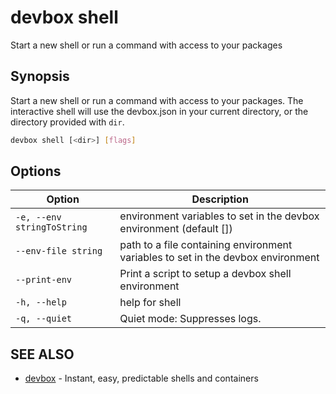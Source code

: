 # devbox shell

Start a new shell or run a command with access to your packages

## Synopsis

Start a new shell or run a command with access to your packages. The interactive shell will use the devbox.json in your current directory, or the directory provided with `dir`.

```bash
devbox shell [<dir>] [flags]
```

## Options

<!-- Markdown Table of Options -->
| Option | Description |
| --- | --- |
|  `-e, --env stringToString` |  environment variables to set in the devbox environment (default []) |
|  `--env-file string` | path to a file containing environment variables to set in the devbox environment |
| `--print-env` | Print a script to setup a devbox shell environment |
| `-h, --help` | help for shell |
| `-q, --quiet` | Quiet mode: Suppresses logs. |

## SEE ALSO

* [devbox](./devbox.md)	 - Instant, easy, predictable shells and containers

